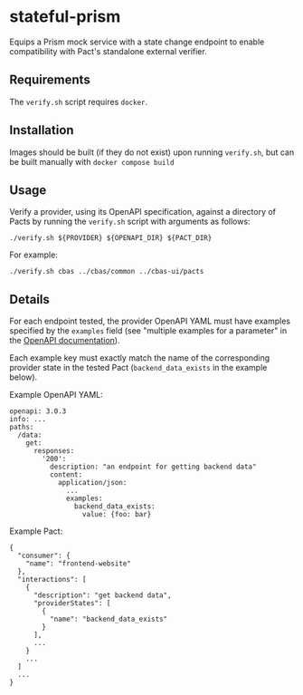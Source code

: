 # stateful-prism

Equips a Prism mock service with a state change endpoint to enable compatibility with Pact's standalone external verifier.

## Requirements
The `verify.sh` script requires `docker`.

## Installation
Images should be built (if they do not exist) upon running `verify.sh`, but can be built manually with `docker compose build`

## Usage
Verify a provider, using its OpenAPI specification, against a directory of Pacts by running the `verify.sh` script with arguments as follows:
```
./verify.sh ${PROVIDER} ${OPENAPI_DIR} ${PACT_DIR}
```

For example:
```
./verify.sh cbas ../cbas/common ../cbas-ui/pacts
```

## Details

For each endpoint tested, the provider OpenAPI YAML must have examples specified by the `examples` field (see "multiple examples for a parameter" in the [OpenAPI documentation](https://swagger.io/docs/specification/adding-examples/)). 

Each example key must exactly match the name of the corresponding provider state in the tested Pact (`backend_data_exists` in the example below).

Example OpenAPI YAML:
```
openapi: 3.0.3
info: ...
paths:
  /data:
    get:
      responses:
        '200':
          description: "an endpoint for getting backend data"
          content:
            application/json:
              ...
              examples:
                backend_data_exists: 
                  value: {foo: bar}
```

Example Pact:
```
{
  "consumer": {
    "name": "frontend-website"
  },
  "interactions": [
    {
      "description": "get backend data",
      "providerStates": [
        {
          "name": "backend_data_exists"
        }
      ],
      ...
    }
    ...
  ]
  ...
}

```
